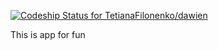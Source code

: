 [ ![Codeship Status for TetianaFilonenko/dawien](https://app.codeship.com/projects/d6105f60-3e27-0135-4608-62b0b76803e5/status?branch=master)](https://app.codeship.com/projects/229391)

This is app for fun

